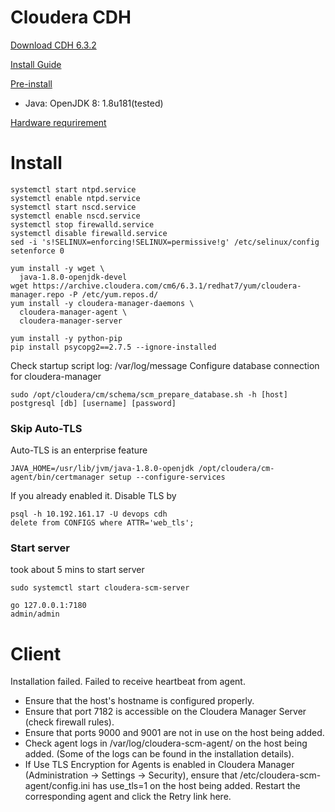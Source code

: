 # Cloudera CDH

[Download CDH 6.3.2](https://docs.cloudera.com/documentation/enterprise/6/release-notes/topics/rg_cdh_63_download.html#cdh_632-download)

[Install Guide](https://docs.cloudera.com/documentation/enterprise/6/latest/topics/installation.html)

[Pre-install](https://docs.cloudera.com/documentation/enterprise/6/latest/topics/installation_reqts.html#pre-install)

- Java: OpenJDK 8: 1.8u181(tested)

[Hardware requrirement](https://docs.cloudera.com/documentation/enterprise/release-notes/topics/hardware_requirements_guide.html)

# Install

```
systemctl start ntpd.service
systemctl enable ntpd.service
systemctl start nscd.service
systemctl enable nscd.service
systemctl stop firewalld.service
systemctl disable firewalld.service
sed -i 's!SELINUX=enforcing!SELINUX=permissive!g' /etc/selinux/config
setenforce 0

yum install -y wget \
  java-1.8.0-openjdk-devel
wget https://archive.cloudera.com/cm6/6.3.1/redhat7/yum/cloudera-manager.repo -P /etc/yum.repos.d/
yum install -y cloudera-manager-daemons \
  cloudera-manager-agent \
  cloudera-manager-server

yum install -y python-pip
pip install psycopg2==2.7.5 --ignore-installed
```

Check startup script log: /var/log/message
Configure database connection for cloudera-manager
```
sudo /opt/cloudera/cm/schema/scm_prepare_database.sh -h [host] postgresql [db] [username] [password]
```

### Skip Auto-TLS

Auto-TLS is an enterprise feature
```
JAVA_HOME=/usr/lib/jvm/java-1.8.0-openjdk /opt/cloudera/cm-agent/bin/certmanager setup --configure-services
```

If you already enabled it. Disable TLS by
```
psql -h 10.192.161.17 -U devops cdh
delete from CONFIGS where ATTR='web_tls';
```

### Start server

took about 5 mins to start server
```
sudo systemctl start cloudera-scm-server 

go 127.0.0.1:7180
admin/admin
```

# Client

 Installation failed. Failed to receive heartbeat from agent.

- Ensure that the host's hostname is configured properly.
- Ensure that port 7182 is accessible on the Cloudera Manager Server (check firewall rules).
- Ensure that ports 9000 and 9001 are not in use on the host being added.
- Check agent logs in /var/log/cloudera-scm-agent/ on the host being added. (Some of the logs can be found in the installation details).
- If Use TLS Encryption for Agents is enabled in Cloudera Manager (Administration -> Settings -> Security), ensure that /etc/cloudera-scm-agent/config.ini has use_tls=1 on the host being added. Restart the corresponding agent and click the Retry link here.
